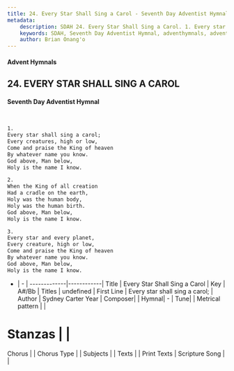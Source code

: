 ```yaml
---
title: 24. Every Star Shall Sing a Carol - Seventh Day Adventist Hymnal
metadata:
    description: SDAH 24. Every Star Shall Sing a Carol. 1. Every star shall sing a carol; Every creatures, high or low, Come and praise the King of heaven By whatever name you know. God above, Man below, Holy is the name I know.
    keywords: SDAH, Seventh Day Adventist Hymnal, adventhymnals, advent hymnals, Every Star Shall Sing a Carol, Every star shall sing a carol; 
    author: Brian Onang'o
---
```


#### Advent Hymnals
## 24. EVERY STAR SHALL SING A CAROL
#### Seventh Day Adventist Hymnal

```txt


1.
Every star shall sing a carol;
Every creatures, high or low,
Come and praise the King of heaven
By whatever name you know.
God above, Man below,
Holy is the name I know.

2.
When the King of all creation
Had a cradle on the earth,
Holy was the human body,
Holy was the human birth.
God above, Man below,
Holy is the name I know.

3.
Every star and every planet,
Every creature, high or low,
Come and praise the King of heaven
By whatever name you know.
God above, Man below,
Holy is the name I know.


```

- |   -  |
-------------|------------|
Title | Every Star Shall Sing a Carol |
Key | A#/Bb |
Titles | undefined |
First Line | Every star shall sing a carol; |
Author | Sydney Carter
Year | 
Composer|  |
Hymnal|  - |
Tune|  |
Metrical pattern | |
# Stanzas |  |
Chorus |  |
Chorus Type |  |
Subjects |  |
Texts |  |
Print Texts | 
Scripture Song |  |
  
